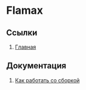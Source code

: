 # Flamax

## Ссылки

1. [Главная](https://rook16rus.github.io/flamax/)

## Документация
1. [Как работать со сборкой](readme/howWorks.md)
